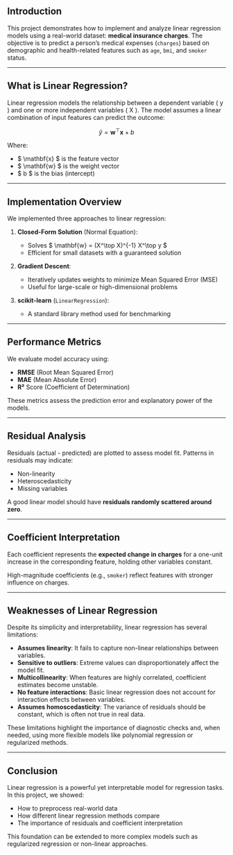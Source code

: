 ## Introduction

This project demonstrates how to implement and analyze linear regression models using a real-world dataset: **medical insurance charges**. The objective is to predict a person’s medical expenses (`charges`) based on demographic and health-related features such as `age`, `bmi`, and `smoker` status.

---

## What is Linear Regression?

Linear regression models the relationship between a dependent variable \( y \) and one or more independent variables \( X \). The model assumes a linear combination of input features can predict the outcome:

$$
\hat{y} = \mathbf{w}^\top \mathbf{x} + b
$$

Where:
- $ \mathbf{x} $ is the feature vector
- $ \mathbf{w} $ is the weight vector
- $ b $ is the bias (intercept)

---

## Implementation Overview

We implemented three approaches to linear regression:

1. **Closed-Form Solution** (Normal Equation):
   - Solves $ \mathbf{w} = (X^\top X)^{-1} X^\top y $
   - Efficient for small datasets with a guaranteed solution

2. **Gradient Descent**:
   - Iteratively updates weights to minimize Mean Squared Error (MSE)
   - Useful for large-scale or high-dimensional problems

3. **scikit-learn** (`LinearRegression`):
   - A standard library method used for benchmarking

---

## Performance Metrics

We evaluate model accuracy using:
- **RMSE** (Root Mean Squared Error)
- **MAE** (Mean Absolute Error)
- **R²** Score (Coefficient of Determination)

These metrics assess the prediction error and explanatory power of the models.

---

## Residual Analysis

Residuals (actual - predicted) are plotted to assess model fit. Patterns in residuals may indicate:
- Non-linearity
- Heteroscedasticity
- Missing variables

A good linear model should have **residuals randomly scattered around zero**.

---

## Coefficient Interpretation

Each coefficient represents the **expected change in charges** for a one-unit increase in the corresponding feature, holding other variables constant.

High-magnitude coefficients (e.g., `smoker`) reflect features with stronger influence on charges.

---

## Weaknesses of Linear Regression

Despite its simplicity and interpretability, linear regression has several limitations:

- **Assumes linearity**: It fails to capture non-linear relationships between variables.
- **Sensitive to outliers**: Extreme values can disproportionately affect the model fit.
- **Multicollinearity**: When features are highly correlated, coefficient estimates become unstable.
- **No feature interactions**: Basic linear regression does not account for interaction effects between variables.
- **Assumes homoscedasticity**: The variance of residuals should be constant, which is often not true in real data.

These limitations highlight the importance of diagnostic checks and, when needed, using more flexible models like polynomial regression or regularized methods.

---


## Conclusion

Linear regression is a powerful yet interpretable model for regression tasks. In this project, we showed:
- How to preprocess real-world data
- How different linear regression methods compare
- The importance of residuals and coefficient interpretation

This foundation can be extended to more complex models such as regularized regression or non-linear approaches.
